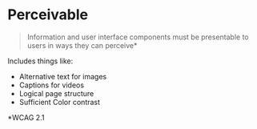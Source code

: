# Perceivable

> Information and user interface components must be presentable to users in ways they can perceive*

Includes things like:

- Alternative text for images
- Captions for videos
- Logical page structure
- Sufficient Color contrast

*WCAG 2.1